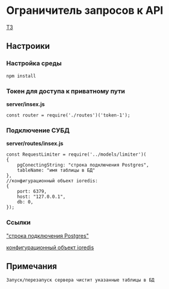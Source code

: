 # Ограничитель запросов к API
[ТЗ](https://docviewer.yandex.ru/view/132386136/?*=oEBcNoOgkm%2FmcDfN%2FlA9FKXA5bR7InVybCI6InlhLW1haWw6Ly8xNzk4NjI1MTAxMTgxMTY4NTEvMS4yIiwidGl0bGUiOiJ3ZWIgZGV2ZWxvcGVyIHRlc3QgdGFzay0xLnR4dCIsIm5vaWZyYW1lIjpmYWxzZSwidWlkIjoiMTMyMzg2MTM2IiwidHMiOjE2NTY4NTY3Nzk3NDksInl1IjoiODgyNTEyMzg0MTY1NjYyNjQyMiJ9)

## Настроики

### Настройка среды
    npm install

### Токен для доступа к приватному пути
**server/insex.js**

    const router = require('./routes')('token-1');

### Подключение СУБД
**server/routes/insex.js**

    const RequestLimiter = require('../models/limiter')(
    {
        pgConectingString: "строка подключения Postgres",
        tableName: "имя таблицы в БД"
    },
    //конфигурационный объект ioredis:
    {
        port: 6379,
        host: "127.0.0.1",
        db: 0, 
    });
### Ссылки
["строка подключения Postgres"](http://vitaly-t.github.io/pg-promise/Database.html)

[конфигурационный объект ioredis](https://github.com/luin/ioredis)

## Примечания
    Запуск/перезапуск сервера чистит указанные таблицы в БД